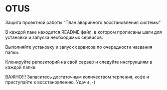 # OTUS
Защита проектной работы “План аварийного восстановления системы”

В каждой паке находится README файл, в котором прописаны шаги для установки и запуска необходимых сервисов.

Выполняйте установку и запуск сервисов по очередности названия папки.

Клонируйте репозиторий на свой сервер и следуйте инструкциям в каждой папке.

ВАЖНО!!!
Запаситесь достаточным количеством терпения, кофе и приступайте к восстановлению. Удачи ;-)
